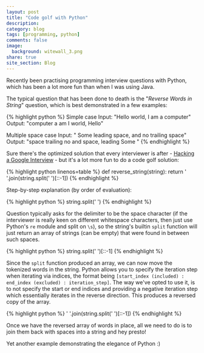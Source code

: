 ```yaml
---
layout: post
title: "Code golf with Python"
description:
category: blog
tags: [programming, python]
comments: false
image:
  background: witewall_3.png
share: true
site_section: Blog
---
```


Recently been practising programming interview questions with Python, which has been a lot more fun than when I was using Java.

The typical question that has been done to death is the "*Reverse Words in String*" question, which is best demonstrated in a few examples:

{% highlight python %}
Simple case
Input: "Hello world, I am a computer"
Output: "computer a am I world, Hello"

Multiple space case
Input: "  Some leading space, and no trailing space"
Output: "space trailing no and space, leading Some  "
{% endhighlight %}

Sure there's the optimized solution that every interviewer is after - [Hacking a Google Interview](http://courses.csail.mit.edu/iap/interview/Hacking_a_Google_Interview_Handout_2.pdf) - but it's a lot more fun to do a code golf solution:

{% highlight python linenos=table %}
    def reverse_string(string):
        return ' '.join(string.split(' ')[::-1])
{% endhighlight %}

Step-by-step explanation (by order of evaluation):

{% highlight python %}
    string.split(' ')
{% endhighlight %}

Question typically asks for the delimiter to be the space character (if the interviewer is really keen on different whitespace characters, then just use Python's `re` module and split on `\s`), so the string's builtin `split` function will just return an array of strings (can be empty) that were found in between such spaces.

{% highlight python %}
    string.split(' ')[::-1]
{% endhighlight %}

Since the `split` function produced an array, we can now move the tokenized words in the string. Python allows you to specify the iteration step when iterating via indices, the format being `[start_index (included) : end_index (excluded) : iteration_step]`. The way we've opted to use it, is to not specify the start or end indices and providing a negative iteration step which essentially iterates in the reverse direction. This produces a reversed copy of the array.

{% highlight python %}
    ' '.join(string.split(' ')[::-1])
{% endhighlight %}

Once we have the reversed array of words in place, all we need to do is to join them back with spaces into a string and hey presto!

Yet another example demonstrating the elegance of Python  :)
